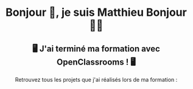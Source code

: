 <h1 align="center">Bonjour 🤝, je suis Matthieu Bonjour 🙎‍♂️</h1>
<h2 align="center">🖥 J'ai terminé ma formation avec OpenClassrooms ! 🖥</h2>
<p align="center">Retrouvez tous les projets que j'ai réalisés lors de ma formation :</p>

<!--
**Matthieu83600/Matthieu83600** is a ✨ _special_ ✨ repository because its `README.md` (this file) appears on your GitHub profile.

Here are some ideas to get you started:

- 🔭 I’m currently working on ...
- 🌱 I’m currently learning ...
- 👯 I’m looking to collaborate on ...
- 🤔 I’m looking for help with ...
- 💬 Ask me about ...
- 📫 How to reach me: ...
- 😄 Pronouns: ...
- ⚡ Fun fact: ...
-->
